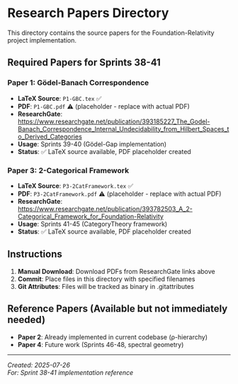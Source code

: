 # Research Papers Directory

This directory contains the source papers for the Foundation-Relativity project implementation.

## Required Papers for Sprints 38-41

### Paper 1: Gödel-Banach Correspondence
- **LaTeX Source**: `P1-GBC.tex` ✅
- **PDF**: `P1-GBC.pdf` ⚠️ (placeholder - replace with actual PDF)
- **ResearchGate**: https://www.researchgate.net/publication/393185227_The_Godel-Banach_Correspondence_Internal_Undecidability_from_Hilbert_Spaces_to_Derived_Categories
- **Usage**: Sprints 39-40 (Gödel-Gap implementation)
- **Status**: ✅ LaTeX source available, PDF placeholder created

### Paper 3: 2-Categorical Framework  
- **LaTeX Source**: `P3-2CatFramework.tex` ✅
- **PDF**: `P3-2CatFramework.pdf` ⚠️ (placeholder - replace with actual PDF)
- **ResearchGate**: https://www.researchgate.net/publication/393782503_A_2-Categorical_Framework_for_Foundation-Relativity
- **Usage**: Sprints 41-45 (CategoryTheory framework)
- **Status**: ✅ LaTeX source available, PDF placeholder created

## Instructions

1. **Manual Download**: Download PDFs from ResearchGate links above
2. **Commit**: Place files in this directory with specified filenames
3. **Git Attributes**: Files will be tracked as binary in .gitattributes

## Reference Papers (Available but not immediately needed)

- **Paper 2**: Already implemented in current codebase (ρ-hierarchy)
- **Paper 4**: Future work (Sprints 46-48, spectral geometry)

---

*Created: 2025-07-26*  
*For: Sprint 38-41 implementation reference*